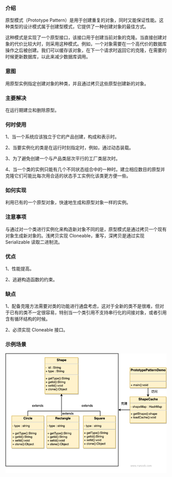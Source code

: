 ### 介绍

原型模式（Prototype Pattern）是用于创建重复的对象，同时又能保证性能。这种类型的设计模式属于创建型模式，它提供了一种创建对象的最佳方式。

这种模式是实现了一个原型接口，该接口用于创建当前对象的克隆。当直接创建对象的代价比较大时，则采用这种模式。例如，一个对象需要在一个高代价的数据库操作之后被创建。我们可以缓存该对象，在下一个请求时返回它的克隆，在需要的时候更新数据库，以此来减少数据库调用。

### 意图

用原型实例指定创建对象的种类，并且通过拷贝这些原型创建新的对象。

### 主要解决

在运行期建立和删除原型。

### 何时使用

1、当一个系统应该独立于它的产品创建，构成和表示时。

2、当要实例化的类是在运行时刻指定时，例如，通过动态装载。

3、为了避免创建一个与产品类层次平行的工厂类层次时。

4、当一个类的实例只能有几个不同状态组合中的一种时。建立相应数目的原型并克隆它们可能比每次用合适的状态手工实例化该类更方便一些。

### 如何实现

利用已有的一个原型对象，快速地生成和原型对象一样的实例。

### 注意事项

与通过对一个类进行实例化来构造新对象不同的是，原型模式是通过拷贝一个现有对象生成新对象的。浅拷贝实现 Cloneable，重写，深拷贝是通过实现 Serializable 读取二进制流。

### 优点

1、性能提高。

2、逃避构造函数的约束。

### 缺点

1、配备克隆方法需要对类的功能进行通盘考虑，这对于全新的类不是很难，但对于已有的类不一定很容易，特别当一个类引用不支持串行化的间接对象，或者引用含有循环结构的时候。

2、必须实现 Cloneable 接口。

### 示例场景

![原型模式](../../img/创建型模式/原型模式.png)